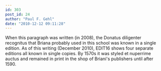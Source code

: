 ```yaml
---
id: 303
post_id: 24
author: "Paul F. Gehl"
date: "2010-12-12 09:11:28"
---
```

When this paragraph was written (in 2008), the Donatus diligenter recognitus that Briana probably used in this school was known in a single edition. As of this writing (December 2010), EDIT16 shows four separate editions all known in single copies. By 1570s it was styled et nuperrime auctus and remained in print in the shop of Briani's publishers until after 1590.
